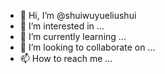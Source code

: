 - 👋 Hi, I’m @shuiwuyueliushui
- 👀 I’m interested in ...
- 🌱 I’m currently learning ...
- 💞️ I’m looking to collaborate on ...
- 📫 How to reach me ...

<!---
shuiwuyueliushui/shuiwuyueliushui is a ✨ special ✨ repository because its `README.md` (this file) appears on your GitHub profile.
You can click the Preview link to take a look at your changes.
--->
